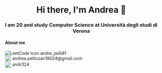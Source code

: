 <h1 align='center'>Hi there, I'm Andrea 👋</h1>
<h3 align='center'>I am 20 and study Computer Science at Università degli studi di Verona</h3>



<h4 align='left'>About me</h4>
<div>
  <div align='justify'>
      <img src="https://cdn.jsdelivr.net/npm/simple-icons@5.24.0/icons/leetcode.svg" alt="LeetCode Icon" />  andre_pelli81
  </div>
  <div align='justify'>
    <img align='center' width="20px" src="https://cdn.jsdelivr.net/npm/simple-icons@v8/icons/gmail.svg" />  andrea.pellizzari19024@gmail.com
  </div>
  <div align='justify'>
    <img align='center' width="20px" src="https://cdn.jsdelivr.net/npm/simple-icons@5.24.0/icons/spotify.svg"" />  andr324
  </div>
</div>

<!--
**AndreaPellizzari/AndreaPellizzari** is a ✨ _special_ ✨ repository because its `README.md` (this file) appears on your GitHub profile.

Here are some ideas to get you started:

- 🔭 I’m currently working on ...
- 🌱 I’m currently learning ...
- 👯 I’m looking to collaborate on ...
- 🤔 I’m looking for help with ...
- 💬 Ask me about ...
- 📫 How to reach me: ...
- 😄 Pronouns: ...
- ⚡ Fun fact: ...
-->
